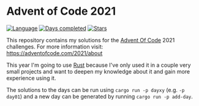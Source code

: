 # Advent of Code 2021
[![Language](https://img.shields.io/badge/Language-rust-red)](https://rust-lang.org/)
[![Days completed](https://img.shields.io/badge/day%20📅-15-blue)](https://adventofcode.com/2021)
[![Stars](https://img.shields.io/badge/stars%20⭐-29-yellow)](https://adventofcode.com/2021/stats)

This repository contains my solutions for the [Advent Of Code](https://adventofcode.com/) 2021 challenges.
For more information visit: https://adventofcode.com/2021/about

This year I'm going to use [Rust](https://rust-lang.com) because I've only used it in a couple very small projects and want to deepen my knowledge about it and gain more experience using it.

The solutions to the days can be run using `cargo run -p dayxy` (e.g. `-p day01`) and a new day can be generated by running `cargo run -p add-day`.
